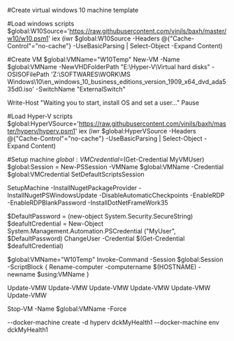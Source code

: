 #Create virtual windows 10 machine template

#Load windows scripts
$global:W10Source='https://raw.githubusercontent.com/vinils/baxh/master/w10/w10.psm1'
iex (iwr $global:W10Source -Headers @{"Cache-Control"="no-cache"} -UseBasicParsing | Select-Object -Expand Content)

#Create VM
$global:VMName="W10Temp"
New-VM -Name $global:VMName -NewVHDFolderPath "E:\Hyper-V\Virtual hard disks" -OSISOFilePath 'Z:\SOFTWARES\WORK\MS Windows\10\en_windows_10_business_editions_version_1909_x64_dvd_ada535d0.iso' -SwitchName "ExternalSwitch"

Write-Host "Waiting you to start, install OS and set a user..."
Pause

#Load Hyper-V scripts
$global:HyperVSource='https://raw.githubusercontent.com/vinils/baxh/master/hyperv/hyperv.psm1'
iex (iwr $global:HyperVSource -Headers @{"Cache-Control"="no-cache"} -UseBasicParsing | Select-Object -Expand Content)

#Setup machine
$global:VMCredential=$(Get-Credential MyVMUser)
$global:Session = New-PSSession -VMName $global:VMName -Credential $global:VMCredential
SetDefaultScriptsSession

SetupMachine -InstallNugetPackageProvider -InstallNugetPSWindowsUpdate -DisableAutomaticCheckpoints -EnableRDP -EnableRDPBlankPassword -InstallDotNetFrameWork35

$DefaultPassword = (new-object System.Security.SecureString)
$deafultCredential = New-Object System.Management.Automation.PSCredential ("MyUser", $DefaultPassword)
ChangeUser -Credential $(Get-Credential $deafultCredential)

$global:VMName="W10Temp"
Invoke-Command -Session $global:Session -ScriptBlock { Rename-computer -computername $(HOSTNAME) -newname $using:VMName }

Update-VMW
Update-VMW
Update-VMW
Update-VMW
Update-VMW
Update-VMW

Stop-VM -Name $global:VMName -Force




--docker-machine create -d hyperv dckMyHealth1
--docker-machine env dckMyHealth1